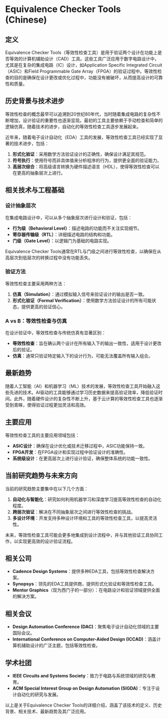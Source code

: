 # Equivalence Checker Tools (Chinese)

## 定义

Equivalence Checker Tools（等效性检查工具）是用于验证两个设计在功能上是否等效的计算机辅助设计（CAD）工具。这些工具广泛应用于数字电路设计中，尤其是在复杂的集成电路（IC）设计，如Application Specific Integrated Circuit（ASIC）和Field Programmable Gate Array（FPGA）的验证过程中。等效性检查的目的是确保在设计更改或优化过程中，功能没有被破坏，从而提高设计的可靠性和质量。

## 历史背景与技术进步

等效性检查的概念最早可以追溯到20世纪80年代，当时随着集成电路的复杂性不断增加，设计验证的重要性也逐渐显现。最初的工具主要依赖于手动检查和简单的逻辑仿真，随着技术的进步，自动化的等效性检查工具逐步发展起来。

近年来，随着电子设计自动化（EDA）工具的发展，等效性检查工具已经实现了显著的技术进步，包括：

1. **形式化验证**：采用数学方法验证设计的正确性，确保设计满足其规范。
2. **符号执行**：使用符号而非具体值来分析程序的行为，提供更全面的验证能力。
3. **高层次综合**：将高级语言转换为硬件描述语言（HDL），使得等效性检查可以在更高的抽象层次上进行。

## 相关技术与工程基础

### 设计抽象层次

在集成电路设计中，可以从多个抽象层次进行设计和验证，包括：

- **行为级（Behavioral Level）**：描述电路的功能而不关注实现细节。
- **寄存器传输级（RTL）**：详细描述电路的结构和功能。
- **门级（Gate Level）**：以逻辑门为基础的电路实现。

Equivalence Checker Tools通常在RTL与门级之间进行等效性检查，以确保在从高层次到低层次的转换过程中没有功能丢失。

### 验证方法

等效性检查主要采用两种方法：

1. **仿真（Simulation）**：通过模拟输入信号来验证设计的输出是否一致。
2. **形式化验证（Formal Verification）**：使用数学方法验证设计的所有可能状态，提供更高的验证信心。

### A vs B：等效性检查与仿真

在设计验证中，等效性检查与传统仿真有显著区别：

- **等效性检查**：旨在确认两个设计在所有输入下的输出一致性，适用于设计更改后的验证。
- **仿真**：通常只验证特定输入下的设计行为，可能无法覆盖所有输入组合。

## 最新趋势

随着人工智能（AI）和机器学习（ML）技术的发展，等效性检查工具开始融入这些先进的技术。AI驱动的工具能够通过学习历史数据来提高验证效率，降低验证时间。此外，随着硬件设计的复杂性不断上升，基于云计算的等效性检查工具也逐渐受到青睐，使得验证过程更加灵活和高效。

## 主要应用

等效性检查工具的主要应用领域包括：

- **ASIC设计**：确保在设计优化或技术迁移过程中，ASIC功能保持一致。
- **FPGA开发**：在FPGA设计和实现过程中验证设计的准确性。
- **系统级设计**：在更高层次上进行设计验证，确保整体系统的功能一致性。

## 当前研究趋势与未来方向

当前的研究趋势主要集中在以下几个方面：

1. **自动化与智能化**：研究如何利用机器学习和深度学习提高等效性检查的自动化程度。
2. **跨层次验证**：解决在不同抽象层次之间进行等效性检查的挑战。
3. **多设计环境**：开发支持多种设计环境和工具的等效性检查工具，以提高灵活性。

未来，等效性检查工具可能会更多地集成到设计流程中，并与其他验证工具协同工作，以实现更高效的设计验证流程。

## 相关公司

- **Cadence Design Systems**：提供多种EDA工具，包括等效性检查解决方案。
- **Synopsys**：领先的EDA工具提供商，提供形式化验证和等效性检查工具。
- **Mentor Graphics**（现为西门子的一部分）：在电路设计和验证领域提供全面的解决方案。

## 相关会议

- **Design Automation Conference (DAC)**：聚焦电子设计自动化领域的主要国际会议。
- **International Conference on Computer-Aided Design (ICCAD)**：涵盖计算机辅助设计的广泛主题，包括等效性检查。

## 学术社团

- **IEEE Circuits and Systems Society**：致力于电路与系统领域的研究与教育。
- **ACM Special Interest Group on Design Automation (SIGDA)**：专注于设计自动化的研究与发展。

以上是关于Equivalence Checker Tools的详细介绍，涵盖了该技术的定义、历史背景、相关技术、最新趋势及其广泛应用。